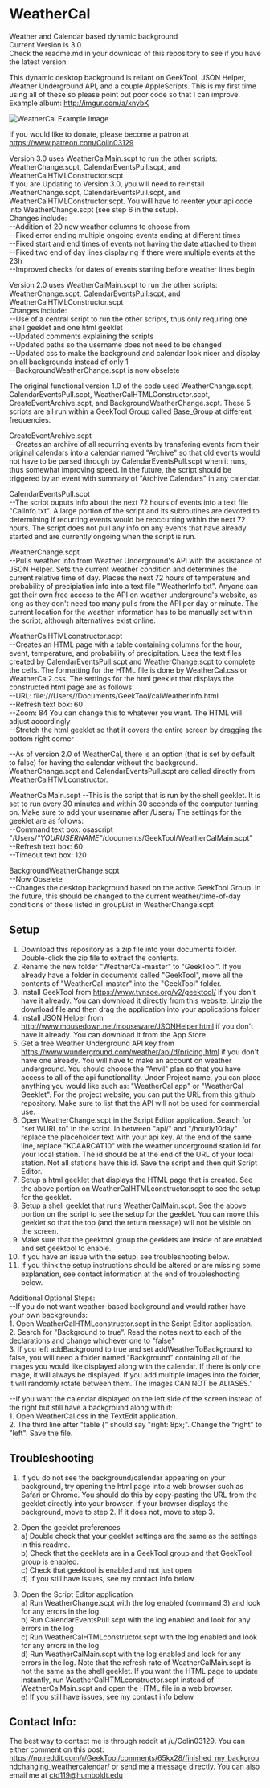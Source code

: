 # WeatherCal
Weather and Calendar based dynamic background  
Current Version is 3.0  
Check the readme.md in your download of this repository to see if you have the latest version

This dynamic desktop background is reliant on GeekTool, JSON Helper, Weather Underground API, and a couple AppleScripts. This is my first time using all of these so please point out poor code so that I can improve. Example album: http://imgur.com/a/xnybK  

![WeatherCal Example Image](http://i.imgur.com/ehcxfF7.jpg "WeatherCal Example")

If you would like to donate, please become a patron at https://www.patreon.com/Colin03129  

Version 3.0 uses WeatherCalMain.scpt to run the other scripts: WeatherChange.scpt, CalendarEventsPull.scpt, and WeatherCalHTMLConstructor.scpt  
If you are Updating to Version 3.0, you will need to reinstall WeatherChange.scpt, CalendarEventsPull.scpt, and WeatherCalHTMLConstructor.scpt. You will have to reenter your api code into WeatherChange.scpt (see step 6 in the setup).  
Changes include:  
  --Addition of 20 new weather columns to choose from  
  --Fixed error ending multiple ongoing events ending at different times  
  --Fixed start and end times of events not having the date attached to them  
  --Fixed two end of day lines displaying if there were multiple events at the 23h  
  --Improved checks for dates of events starting before weather lines begin  

Version 2.0 uses WeatherCalMain.scpt to run the other scripts: WeatherChange.scpt, CalendarEventsPull.scpt, and WeatherCalHTMLConstructor.scpt  
Changes include:  
  --Use of a central script to run the other scripts, thus only requiring one shell geeklet and one html geeklet  
  --Updated comments explaining the scripts  
  --Updated paths so the username does not need to be changed  
  --Updated css to make the background and calendar look nicer and display on all backgrounds instead of only 1  
  --BackgroundWeatherChange.scpt is now obselete  

The original functional version 1.0 of the code used WeatherChange.scpt, CalendarEventsPull.scpt, WeatherCalHTMLConstructor.scpt, CreateEventArchive.scpt, and BackgroundWeatherChange.scpt. These 5 scripts are all run within a GeekTool Group called Base_Group at different frequencies.

CreateEventArchive.scpt  
  --Creates an archive of all recurring events by transfering events from their original calendars into a calendar named "Archive" so that old events would not have to be parsed through by CalendarEventsPull.scpt when it runs, thus somewhat improving speed. In the future, the script should be triggered by an event with summary of "Archive Calendars" in any calendar.
  
  
CalendarEventsPull.scpt  
  --The script ouputs info about the next 72 hours of events into a text file "CalInfo.txt". A large portion of the script and its subroutines are devoted to determining if recurring events would be reoccurring within the next 72 hours. The script does not pull any info on any events that have already started and are currently ongoing when the script is run.


WeatherChange.scpt  
  --Pulls weather info from Weather Underground's API with the assistance of JSON Helper. Sets the current weather condition and determines the current relative time of day. Places the next 72 hours of temperature and probability of precipiation info into a text file "WeatherInfo.txt". Anyone can get their own free access to the API on weather underground's website, as long as they don't need too many pulls from the API per day or minute. The current location for the weather information has to be manually set within the script, although alternatives exist online.
  
  
WeatherCalHTMLconstructor.scpt  
  --Creates an HTML page with a table containing columns for the hour, event, temperature, and probability of precipitation. Uses the text files created by CalendarEventsPull.scpt and WeatherChange.scpt to complete the cells. The formatting for the HTML file is done by WeatherCal.css or WeatherCal2.css. The settings for the html geeklet that displays the constructed html page are as follows:  
    --URL: file:///Users/<YOURUSERNAME>/Documents/GeekTool/calWeatherInfo.html  
    --Refresh text box: 60  
    --Zoom: 84   You can change this to whatever you want. The HTML will adjust accordingly  
    --Stretch the html geeklet so that it covers the entire screen by dragging the bottom right corner  

  --As of version 2.0 of WeatherCal, there is an option (that is set by default to false) for having the calendar without the background.  WeatherChange.scpt and CalendarEventsPull.scpt are called directly from WeatherCalHTMLconstructor.
  
  
WeatherCalMain.scpt
  --This is the script that is run by the shell geeklet. It is set to run every 30 minutes and within 30 seconds of the computer turning on. Make sure to add your username after /Users/ The settings for the geeklet are as follows:  
    --Command text box: osascript "/Users/*"YOURUSERNAME"*/documents/GeekTool/WeatherCalMain.scpt"  
    --Refresh text box: 60  
    --Timeout text box: 120  
  
  
BackgroundWeatherChange.scpt  
  --Now Obselete  
  --Changes the desktop background based on the active GeekTool Group. In the future, this should be changed to the current weather/time-of-day conditions of those listed in groupList in WeatherChange.scpt  
  
  
## Setup
1. Download this repository as a zip file into your documents folder. Double-click the zip file to extract the contents.
2. Rename the new folder "WeatherCal-master" to "GeekTool". If you already have a folder in documents called "GeekTool", move all the contents of "WeatherCal-master" into the "GeekTool" folder.
3. Install GeekTool from https://www.tynsoe.org/v2/geektool/ if you don't have it already. You can download it directly from this website. Unzip the download file and then drag the application into your applications folder
4. Install JSON Helper from http://www.mousedown.net/mouseware/JSONHelper.html if you don't have it already. You can download it from the App Store.
5. Get a free Weather Underground API key from https://www.wunderground.com/weather/api/d/pricing.html if you don't have one already. You will have to make an account on weather underground. You should choose the "Anvil" plan so that you have access to all of the api functionallity. Under Project name, you can place anything you would like such as: "WeatherCal app" or "WeatherCal Geeklet". For the project website, you can put the URL from this github repository. Make sure to list that the API will not be used for commercial use.
6. Open WeatherChange.scpt in the Script Editor application. Search for "set WURL to" in the script. In between "api/" and "/hourly10day" replace the placeholder text with your api key. At the end of the same line, replace "KCAARCAT10" with the weather underground station id for your local station. The id should be at the end of the URL of your local station. Not all stations have this id. Save the script and then quit Script Editor.  
7. Setup a html geeklet that displays the HTML page that is created. See the above portion on WeatherCalHTMLconstructor.scpt to see the setup for the geeklet.
8. Setup a shell geeklet that runs WeatherCalMain.scpt. See the above portion on the script to see the setup for the geeklet. You can move this geeklet so that the top (and the return message) will not be visible on the screen.
9. Make sure that the geektool group the geeklets are inside of are enabled and set geektool to enable.
10. If you have an issue with the setup, see troubleshooting below.
11. If you think the setup instructions should be altered or are missing some explanation, see contact information at the end of troubleshooting below.

Additional Optional Steps:  
  --If you do not want weather-based background and would rather have your own backgrounds:  
    1. Open WeatherCalHTMLconstructor.scpt in the Script Editor application.  
    2. Search for "Background to true". Read the notes next to each of the declarations and change whichever one to "false"  
    3. If you left addBackground to true and set addWeatherToBackground to false, you will need a folder named "Background" containing all of the images you would like displayed along with the calendar. If there is only one image, it will always be displayed. If you add multiple images into the folder, it will randomly rotate between them. The images CAN NOT be ALIASES.'  
    
  --If you want the calendar displayed on the left side of the screen instead of the right but still have a background along with it:  
    1. Open WeatherCal.css in the TextEdit application.  
    2. The third line after "table {" should say "right: 8px;". Change the "right" to "left". Save the file.  

## Troubleshooting
  1. If you do not see the background/calendar appearing on your background, try opening the html page into a web browser such as Safari or Chrome. You should do this by copy-pasting the URL from the geeklet directly into your browser. If your browser displays the background, move to step 2. If it does not, move to step 3.  
  2. Open the geeklet preferences  
    a) Double check that your geeklet settings are the same as the settings in this readme.  
    b) Check that the geeklets are in a GeekTool group and that GeekTool group is enabled.  
    c) Check that geektool is enabled and not just open  
    d) If you still have issues, see my contact info below  
    
  3. Open the Script Editor application  
    a) Run WeatherChange.scpt with the log enabled (command 3) and look for any errors in the log  
    b) Run CalendarEventsPull.scpt with the log enabled and look for any errors in the log  
    c) Run WeatherCalHTMLconstructor.scpt with the log enabled and look for any errors in the log  
    d) Run WeatherCalMain.scpt with the log enabled and look for any errors in the log. Note that the refresh rate of WeatherCalMain.scpt is not the same as the shell geeklet. If you want the HTML page to update instantly, run WeatherCalHTMLconstructor.scpt instead of WeatherCalMain.scpt and open the HTML file in a web browser.  
    e) If you still have issues, see my contact info below

## Contact Info:
The best way to contact me is through reddit at /u/Colin03129. You can either comment on this post: https://np.reddit.com/r/GeekTool/comments/65kx28/finished_my_backgroundchanging_weathercalendar/ or send me a message directly. You can also email me at ctd119@humboldt.edu
    


